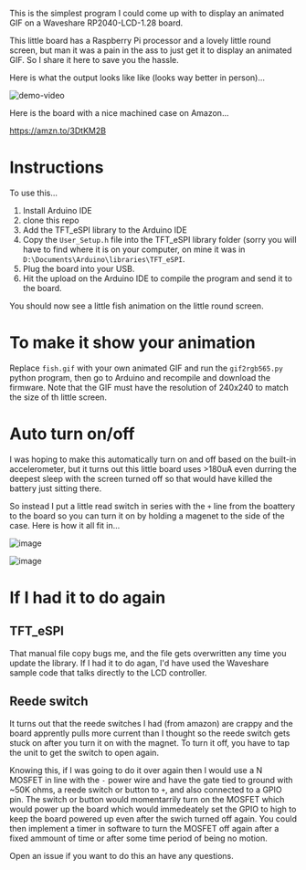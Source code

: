 This is the simplest program I could come up with to display an animated GIF on a Waveshare RP2040-LCD-1.28 board. 

This little board has a Raspberry Pi processor and a lovely little round screen, but man it was a pain in the ass to just get it to display an animated GIF. So I share it here to save you the hassle. 

Here is what the output looks like like (looks way better in person)...

![demo-video](https://github.com/user-attachments/assets/7c49d435-9519-40cc-b937-ecdecb8ef737)

Here is the board with a nice machined case on Amazon...

https://amzn.to/3DtKM2B

# Instructions

To use this...
1. Install Arduino IDE
2. clone this repo
3. Add the TFT_eSPI library to the Arduino IDE
4. Copy the `User_Setup.h` file into the TFT_eSPI library folder (sorry you will have to find where it is on your computer, on mine it was in `D:\Documents\Arduino\libraries\TFT_eSPI`.
5. Plug the board into your USB.
6. Hit the upload on the Arduino IDE to compile the program and send it to the board.

You should now see a little fish animation on the little round screen. 

# To make it show your animation

Replace `fish.gif` with your own animated GIF and run the `gif2rgb565.py` python program, then go to Arduino and recompile and download the firmware. Note that the GIF must have the resolution of 240x240 to match the size of th little screen. 

# Auto turn on/off

I was hoping to make this automatically turn on and off based on the built-in accelerometer, but it turns out this little board uses >180uA even durring the deepest sleep with the screen turned off so that 
would have killed the battery just sitting there.

So instead I put a little read switch in series with the `+` line from the boattery to the board so you can turn it on by holding a magenet to the side of the case. Here is how it all fit in...

![image](https://github.com/user-attachments/assets/520d1cb9-db65-45ec-9608-90a54d1038b8)

![image](https://github.com/user-attachments/assets/b490c9cb-0142-49b6-9a04-a6b7dcc08041)

# If I had it to do again

## TFT_eSPI

That manual file copy bugs me, and the file gets overwritten any time you update the library. If I had it to do agan, I'd have used the Waveshare sample code that talks directly to the LCD controller.

## Reede switch

It turns out that the reede switches I had (from amazon) are crappy and the board apprently pulls more current than I thought so the reede switch gets stuck on after you turn it on with the magnet. To turn it off, you have to tap the unit to get the switch to open again.

Knowing this, if I was going to do it over again then I would use a N MOSFET in line with the `-` power wire and have the gate tied to ground with ~50K ohms, a reede switch or button to `+`, and also connected to a GPIO pin. The switch or button would
momentarrily turn on the MOSFET which would power up the board which would immedeately set the GPIO to high to keep the board powered up even after the swich turned off again. You could then implement a timer in software to turn the MOSFET off again after a fixed ammount of time 
or after some time period of being no motion. 

Open an issue if you want to do this an have any questions. 

